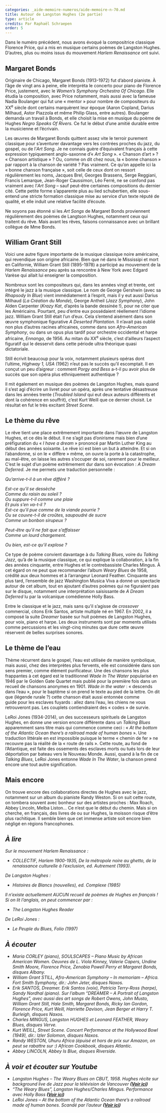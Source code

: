 ```yaml
---
categories: _aide-memoire-numeros/aide-memoire-n-70.md
title: Autour de Langston Hughes (2e partie)
type: article
credits: Par Raphaël Schraepen
order: 5
---
```

Dans le numéro précédent, nous avons évoqué la compositrice classique Florence Price, qui a mis en musique certains poèmes de Langston Hughes. D’autres, plus ou moins issus du mouvement _Harlem Renaissance_ ont suivi.

## Margaret Bonds

Originaire de Chicago, Margaret Bonds (1913-1972) fut d’abord pianiste. À l’âge de vingt ans à peine, elle interpréta le concerto pour piano de Florence Price, justement, avec le _Women’s Symphony Orchestra Of Chicago_. Elle étudia la composition, avec Price notamment, mais aussi avec la fameuse Nadia Boulanger qui fut une «&nbsp;mentor&nbsp;» pour nombre de compositeurs du XX<sup>e</sup> siècle dont certains marquèrent leur époque (Aaron Copland, Darius Milhaud, Astor Piazzola et même Philip Glass, entre autres). Boulanger demanda un travail à Bonds, et elle choisit la mise en musique du poème de Hughes _Negro Speaks Of Rivers._ Ce fut le début d’une amitié durable entre la musicienne et l’écrivain.

Les œuvres de Margaret Bonds quittent assez vite le terroir purement classique pour s’aventurer davantage vers les contrées proches du jazz, du gospel, ou de l’_Art Song_. Je ne connais guère d’équivalent français à cette expression typiquement anglo-saxonne d’«&nbsp;_Art Song_&nbsp;». «&nbsp;Chanson d’art&nbsp;» ? «&nbsp;Chanson artistique&nbsp;» ? Ou, comme on dit chez nous, la «&nbsp;bonne chanson&nbsp;» par rapport à la chanson de variété ? Pas vraiment. Ce qu’on appelle ici la «&nbsp;bonne chanson française&nbsp;», soit celle de ceux dont on ressort régulièrement les noms, Jacques Brel, Georges Brassens, Serge Reggiani, Francis Lemarque, Jean-Roger Caussimon, Léo Ferré, ne se confond pas vraiment avec l’_Art Song_ – sauf peut-être certaines compositions du dernier cité. Cette petite forme s’apparente plus au lied schubertien, elle sous-entend une stricte formation classique mise au service d’un texte réputé de qualité, et elle induit une relative facilité d’écoute.

Ne soyons pas étonné si les _Art Songs_ de Margaret Bonds proviennent régulièrement des poèmes de Langtson Hughes, notamment ceux qui traitent du rêve. Mais avant les rêves, faisons connaissance avec un brillant collègue de Mme Bonds.

## William Grant Still

Voici une autre figure importante de la musique classique noire américaine, qui revendique son origine africaine. Bien que né dans le Mississipi et mort en Californie, William Grant Still (1895-1978) a participé au mouvement de la _Harlem Renaissance_ peu après sa rencontre à New York avec Edgard Varèse qui allait lui enseigner la composition.

Nombreux sont les compositeurs qui, dans les années vingt et trente, ont intégré le jazz à la musique classique. Le nom de George Gershwin (avec sa _Rhapsody In Blue_) vient immédiatement à l’esprit, mais il y eut aussi Darius Milhaud (_La Création du Monde_), George Antheil (_Jazz Symphony_), John Alden Carpenter (_Krazy Kat_, d’après la bande dessinée !), pour ne citer que les Américains. Pourtant, peu d’entre eux possédaient réellement l’idiome jazz. William Grant Still était l’un d’eux. Cela s’entend aisément dans son œuvre symphonique figurative _A Deserted Plantation_. Il n’avait pas oublié non plus d’autres racines africaines, comme dans son _Afro-American Symphony_, ou dans un opus plus tardif pour orchestre occidental et harpe africaine, _Ennanga_, de 1956. Au mitan du XX<sup>e</sup> siècle, c’est d’ailleurs l’aspect figuratif qui le desservit dans cette période ultra théorique quasi dictatoriale.

Still écrivit beaucoup pour la voix, notamment plusieurs opéras dont l’ultime, _Highway 1, USA_ (1962) n’eut pas le succès qu’il escomptait. Il en conçut un peu d’aigreur : comment _Porgy and Bess_ a-t-il pu avoir plus de succès que son opéra plus ethniquement authentique ?

Il mit également en musique des poèmes de Langston Hughes, mais quand il s’est agi d’écrire un livret pour un opéra, après une tentative désastreuse dans les années trente (_Troubled Island_ qui eut deux auteurs différents et dont la cohérence en souffrit), c’est Kurt Weill que ce dernier choisit. Le résultat en fut le très excitant _Street Scene_.

## Le thème du rêve

Le rêve tient une place extrêmement importante dans l’œuvre de Langston Hughes, et ce dès le début. Il ne s’agit pas d’onirisme mais bien d’une préfiguration du «&nbsp;_I have a dream_&nbsp;» prononcé par Martin Luther King au début des années soixante. Le rêve ici est bien un but à atteindre. Et si on l’abandonne, si on le «&nbsp;diffère&nbsp;» même, on ouvre la porte à la catastrophe, au mal-être, on laisse les autres s’occuper de soi, rarement pour le meilleur. C’est le sujet d’un poème extrêmement dur dans son évocation : _A Dream Deferred._ Je me permets une traduction personnelle :

_Qu’arrive-t-il à un rêve différé ?_  

_Est-ce qu’il se dessèche_\
_Comme du raisin au soleil ?_\
_Ou suppure-t-il comme une plaie_\
_Et puis s’en va-t-il ?_\
_Est-ce qu’il pue comme de la viande pourrie ?_\
_Ou se couvre-t-il de croûtes, saupoudré de sucre_\
_Comme un bonbon sirupeux ?_  

_Peut-être qu’il ne fait que s’affaisser_\
_Comme un lourd chargement._  

_Ou bien, est-ce qu’il explose ?_

Ce type de poème convient davantage à du _Talking Blues_, voire du _Talking Jazz_, qu’à de la musique classique, ce qui explique la collaboration, à la fin des années cinquante, entre Hughes et le contrebassiste Charles Mingus. À cet égard on ne peut que recommander l’album _Weary Blues_ de 1958, crédité aux deux hommes et à l’arrangeur Leonard Feather. Cinquante ans plus tard, l’ensemble de jazz Washington Musica Viva a donné un spectacle autour de cet album, tout en ajoutant d’autres poèmes qui ne figuraient pas sur le disque, notamment une interprétation saisissante de _A Dream Deferred_ lu par la volcanique comédienne Holly Bass.

Entre le classique et le jazz, mais sans qu’il s’agisse de _crossover_ commercial, citons Erik Santos, artiste multiple né en 1967. En 2002, il a composé la suite _Dreamer_ basée sur huit poèmes de Langston Hughes, pour voix, piano et harpe. Les deux instruments sont par moments utilisés comme percussions et les vingt-cinq minutes que dure cette œuvre réservent de belles surprises sonores.

## Le thème de l’eau

Thème récurrent dans le gospel, l’eau est utilisée de manière symbolique, mais aussi, chez des interprètes plus fervents, elle est considérée dans son sens premier, comme élément purificateur. Une des chansons les plus frappantes à cet égard est le traditionnel _Wade In The Water_ popularisé en 1946 par le Golden Gate Quartet mais publié pour la première fois dans un recueil de chansons anonymes en 1901. _Wade in the water_ : «&nbsp;descends dans l’eau&nbsp;», pour le baptême si on prend le texte au pied de la lettre. On dit que (légende rurale ?) cette chanson était aussi entonnée comme guide pour les esclaves fuyards : allez dans l’eau, les chiens ne vous retrouveront pas. Les couplets contiendraient des «&nbsp;codes&nbsp;» de survie.

LeRoi Jones (1934-2014), un des successeurs spirituels de Langston Hughes, en donne une version encore différente dans un _Talking Blues_ apparemment sans titre mais qui commence comme ceci : «&nbsp;_At the bottom of the Atlantic Ocean there’s a railroad made of human bones_&nbsp;». Une traduction littérale en est impossible puisque le terme «&nbsp;chemin de fer&nbsp;» ne recouvre pas la réalité de la «&nbsp;route de rails&nbsp;». Cette route, au fond de l’Atlantique, est faite des ossements des esclaves morts ou tués lors de leur déportation par bateau vers le Nouveau Monde. Aussi, quand à la fin de ce _Talking Blues_, LeRoi Jones entonne _Wade In The Water_, la chanson prend encore une tout autre signification.

## Mais encore

On trouve encore des collaborations directes de Hughes avec le jazz, notamment sur un album du pianiste Randy Weston. Si on suit cette route, on tombera souvent avec bonheur sur des artistes proches : Max Roach, Abbey Lincoln, Melba Liston… Ce n’est que le début du chemin. Mais si on cherche, en français, des livres de ou sur Hughes, la moisson risque d’être plus rachitique. Il semble bien que cet immense artiste soit encore bien négligé en régions francophones.

## _À lire_

_Sur le mouvement Harlem Renaissance :_

* _COLLECTIF, Harlem 1900-1935, De la métropole noire au ghetto, de la renaissance culturelle à l’exclusion, ed. Autrement (1993)._

_De Langston Hughes :_

* _Histoires de Blancs (nouvelles), ed. Complexe (1985)_

_Il n’existe actuellement AUCUN recueil de poèmes de Hughes en français ! Si on lit l’anglais, on peut commencer par :_

* _The Langston Hughes Reader_

_De LeRoi Jones :_

* _Le Peuple du Blues, Folio (1997)_

## _À écouter_

* _Maria CORLEY (piano), SOULSCAPES – Piano Music by African American Women. Oeuvres de L. Viola Kinney, Valerie Capers, Undine Smith Moore, Florence Price, Zenobia Powell Perry et Margaret Bonds, disques Albany._
* _William Grant STILL, Afro-American Symphony – In memoriam – Africa. Fort Smith Symphony, dir.: John Jeter, disques Naxos._
* _Erik SANTOS, Dreamer. Erik Santos (voix), Patricia Terry-Ross (harpe), Sandy Nordhal (piano). Sur l’album “DREAMER – A Portrait of Langston Hughes”, avec aussi des art songs de Robert Owens, John Musto, William Grant Still, Hale Smith, Margaret Bonds, Ricky Ian Gordon, Florence Price, Kurt Weill, Harriette Davison, Jean Berger et Harry T. Burleigh, disques Naxos._
* _Charles MINGUS, Langston HUGHES et Leonard FEATHER, Weary Blues, disques Verve._
* _Kurt WEILL, Street Scene. Concert Performance at the Hollywood Bowl (1949), dir.: Izler Solomon, disques Naxos._
* _Randy WESTON, Uhuru Africa (épuisé et hors de prix sur Amazon, on peut se rabattre sur :) African Cookbook, disques Atlantic._
* _Abbey LINCOLN, Abbey Is Blue, disques Riverside._

## _À voir et écouter sur Youtube_

* _Langston Hughes – The Weary Blues on CBUT, 1958._ _Hughes récite sur background live de Jazz pour la télévision de Vancouver **([Voir ici](https://www.youtube.com/watch?v=uM7HSOwJw20))**_
* _“The Weary Blues”, Langston Hughes/Charles Mingus. Performance avec Holly Bass **([Voir ici](https://www.youtube.com/watch?v=nQU5DFORDy0))**_
* _LeRoi Jones – At the bottom of the Atlantic Ocean there’s a railroad made of human bones. Scandé par l’auteur **([Voir ici](https://www.youtube.com/watch?v=4ib1Rb_vP2Q))**_
